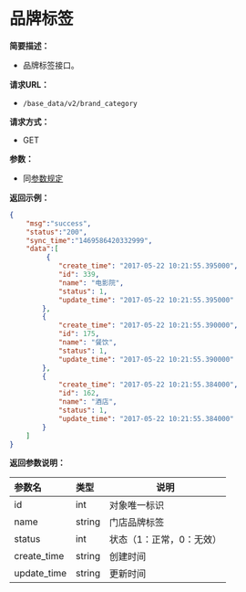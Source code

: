 # 品牌标签

**简要描述：**

- 品牌标签接口。

**请求URL：**
- `/base_data/v2/brand_category`

**请求方式：**
- GET

**参数：**

- 同[参数规定](http://doc.liexiong.cc/#/%E6%8E%A5%E5%8F%A3%E8%A7%84%E5%88%99/%E5%8F%82%E6%95%B0%E8%A7%84%E5%AE%9A)

**返回示例：**

```json
{
    "msg":"success",
    "status":"200",
    "sync_time":"1469586420332999",
    "data":[
         {
            "create_time": "2017-05-22 10:21:55.395000",
            "id": 339,
            "name": "电影院",
            "status": 1,
            "update_time": "2017-05-22 10:21:55.395000"
        },
        {
            "create_time": "2017-05-22 10:21:55.390000",
            "id": 175,
            "name": "餐饮",
            "status": 1,
            "update_time": "2017-05-22 10:21:55.390000"
        },
        {
            "create_time": "2017-05-22 10:21:55.384000",
            "id": 162,
            "name": "酒店",
            "status": 1,
            "update_time": "2017-05-22 10:21:55.384000"
        }
    ]
}
```

**返回参数说明：** 
 
|参数名|类型|说明|
|:-----  |:-----|-----|
|id |int   |对象唯一标识  |
|name |string   |门店品牌标签|
|status|int|状态（1：正常，0：无效）|
|create_time|string|创建时间|
|update_time|string|更新时间|



